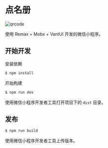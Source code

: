 # 点名册

![qrcode](https://user-images.githubusercontent.com/12776391/75139290-34d5f680-5727-11ea-8fd0-a7f3ddd3ef20.png)

使用 Remax + Mobx + VantUI 开发的微信小程序。

## 开始开发

安装依赖

```bash
$ npm install
```

开始构建

```bash
$ npm run dev
```

使用微信小程序开发者工具打开项目下的 `dist` 目录。

## 发布

```bash
$ npm run build
```

使用微信小程序开发者工具上传版本。
